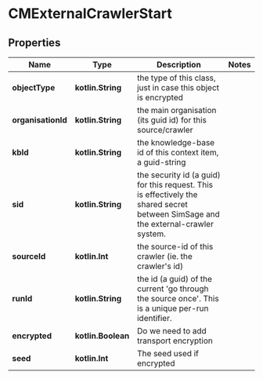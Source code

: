 
# CMExternalCrawlerStart

## Properties
Name | Type | Description | Notes
------------ | ------------- | ------------- | -------------
**objectType** | **kotlin.String** | the type of this class, just in case this object is encrypted | 
**organisationId** | **kotlin.String** | the main organisation (its guid id) for this source/crawler | 
**kbId** | **kotlin.String** | the knowledge-base id of this context item, a guid-string | 
**sid** | **kotlin.String** | the security id (a guid) for this request.  This is effectively the shared secret between SimSage and the external-crawler system. | 
**sourceId** | **kotlin.Int** | the source-id of this crawler (ie. the crawler&#39;s id) | 
**runId** | **kotlin.String** | the id (a guid) of the current &#39;go through the source once&#39;.  This is a unique per-run identifier. | 
**encrypted** | **kotlin.Boolean** | Do we need to add transport encryption | 
**seed** | **kotlin.Int** | The seed used if encrypted | 




